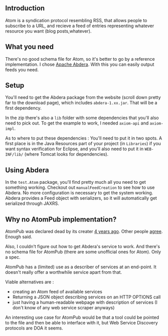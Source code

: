 Introduction
-------------

Atom is a syndication protocol resembling RSS, that allows people to subscribe to a URL, and recieve a feed of entries representing whatever resource you want (blog posts,whatever).


What you need
--------------

There's no good schema file for Atom, so it's better to go by a reference implementation. I chose [Apache Abdera](http://abdera.apache.org/). With this you can easily output feeds you need.


Setup
------

You'll need to get the Abdera package from the website (scroll down pretty far to the download page), which includes `abdera-1.xx.jar`. That will be a first dependency.

 In the zip there's also a `lib` folder with some dependencies that you'll also need to pick out. To get the example to work, I needed `axiom-api` and `axiom-impl`.

 As to where to put these dependencies : You'll need to put it in two spots. A first place is in the Java Resources part of your project (in `Libraries`) if you want syntax verification for Eclipse, and you'll also need to put it in `WEB-INF/lib/` (where Tomcat looks for dependencies).


Using Abdera
------------


In the `test.Atom` package, you'll find pretty much all you need to get something working. Checkout out `manualFeedCreation` to see how to use Abdera. No more configuration is necessary to get the system working. Abdera provides a Feed object with serializers, so it will automatically get serialized through JAXRS.



Why no AtomPub implementation?
------------------------------

AtomPub was declared dead by its creater [4 years ago](http://bitworking.org/news/425/atompub-is-a-failure). Other people [agree](http://www.defuze.org/archives/171-atom-and-atompub-were-failed.html). Enough said.

  Also, I couldn't figure out how to get Abdera's service to work. And there's no schema file for AtomPub (there are some unofficial ones for Atom). Only a spec.

AtomPub has a (limited) use as a describer of services at an end-point. It doesn't really offer a worthwhile service apart from that.


Viable alternatives are :
   - creating an Atom feed of available services
   - Returning a JSON object describing services on an HTTP OPTIONS call
   - just having a human-readable webpage with description of services (I don't know of any web service scraper anyways)

An interesting use case for AtomPub would be that a tool could be pointed to the file and then be able to interface with it, but Web Service Discovery protocols are DOA it seems.

